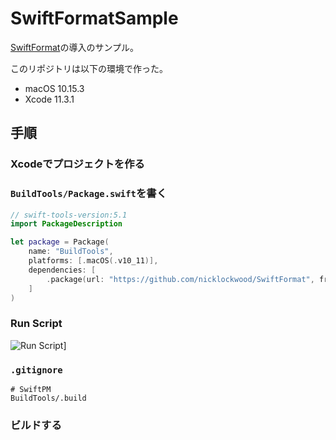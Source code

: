 
# SwiftFormatSample

[SwiftFormat](https://github.com/nicklockwood/SwiftFormat)の導入のサンプル。

このリポジトリは以下の環境で作った。

- macOS 10.15.3
- Xcode 11.3.1

## 手順

### Xcodeでプロジェクトを作る

### `BuildTools/Package.swift`を書く

```swift
// swift-tools-version:5.1
import PackageDescription

let package = Package(
    name: "BuildTools",
    platforms: [.macOS(.v10_11)],
    dependencies: [
        .package(url: "https://github.com/nicklockwood/SwiftFormat", from: "0.41.2"),
    ]
)
```

### Run Script

![Run Script](https://i.gyazo.com/3b877684d031bcf7d9fe4d5019aadf1d.png)]

### `.gitignore`

```.gitignore
# SwiftPM
BuildTools/.build
```

### ビルドする

